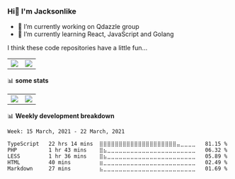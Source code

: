 ### Hi👋 I'm Jacksonlike

- 🔭 I’m currently working on Qdazzle group
- 🌱 I’m currently learning React, JavaScript and Golang


I think these code repositories have a little fun...

<table>
  <tbody>
    <tr>
      <td>
        <a href="https://github.com/Jacksonlike/source-code-redux">
          <img align="center" src="https://github-readme-stats.vercel.app/api/pin/?username=Jacksonlike&repo=source-code-redux&theme=buefy" />
        </a>
      </td>
       <td>
        <a href="https://github.com/Jacksonlike/translate-commandline">
          <img align="center" src="https://github-readme-stats.vercel.app/api/pin/?username=Jacksonlike&repo=translate-commandline&theme=buefy" />
        </a>
      </td>
    </tr>
  </tbody>
</table>

📊 **some stats**

<table>
  <tbody>
    <tr>
      <td>
          <img align="center" src="https://github-readme-stats.vercel.app/api?username=Jacksonlike&theme=buefy&show_icons=true" />
      </td>
       <td>
          <img align="center" src="https://github-readme-stats.vercel.app/api/top-langs/?username=Jacksonlike&theme=buefy&layout=compact" />
      </td>
    </tr>
  </tbody>
</table>

📊 **Weekly development breakdown**

<!--START_SECTION:waka-->
```text
Week: 15 March, 2021 - 22 March, 2021

TypeScript   22 hrs 14 mins  ⣿⣿⣿⣿⣿⣿⣿⣿⣿⣿⣿⣿⣿⣿⣿⣿⣿⣿⣿⣿⣤⣀⣀⣀⣀   81.15 % 
PHP          1 hr 43 mins    ⣿⣦⣀⣀⣀⣀⣀⣀⣀⣀⣀⣀⣀⣀⣀⣀⣀⣀⣀⣀⣀⣀⣀⣀⣀   06.32 % 
LESS         1 hr 36 mins    ⣿⣦⣀⣀⣀⣀⣀⣀⣀⣀⣀⣀⣀⣀⣀⣀⣀⣀⣀⣀⣀⣀⣀⣀⣀   05.89 % 
HTML         40 mins         ⣶⣀⣀⣀⣀⣀⣀⣀⣀⣀⣀⣀⣀⣀⣀⣀⣀⣀⣀⣀⣀⣀⣀⣀⣀   02.49 % 
Markdown     27 mins         ⣦⣀⣀⣀⣀⣀⣀⣀⣀⣀⣀⣀⣀⣀⣀⣀⣀⣀⣀⣀⣀⣀⣀⣀⣀   01.69 % 
```
<!--END_SECTION:waka-->
